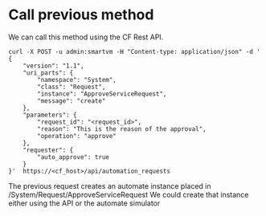 # Call previous method

We can call this method using the CF Rest API.


```
curl -X POST -u admin:smartvm -H "Content-type: application/json" -d '
{
    "version": "1.1",
    "uri_parts": {
        "namespace": "System",
        "class": "Request",
        "instance": "ApproveServiceRequest",
        "message": "create"
    },
    "parameters": {
        "request_id": "<request_id>",
        "reason": "This is the reason of the approval",
        "operation": "approve"
    },
    "requester": {
        "auto_approve": true
    }
}'  https://<cf_host>/api/automation_requests
```

The previous request creates an automate instance placed in /System/Request/ApproveServiceRequest
We could create that instance either using the API or the automate simulator
 
